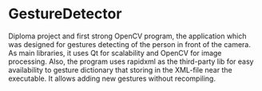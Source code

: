 # GestureDetector
Diploma project and first strong OpenCV program, the application which was designed for gestures detecting of the person in front of the camera. 
As main libraries, it uses Qt for scalability and OpenCV for image processing. Also, the program uses rapidxml as the third-party lib for easy availability to gesture dictionary that storing in the XML-file near the executable. It allows adding new gestures without recompiling.  
